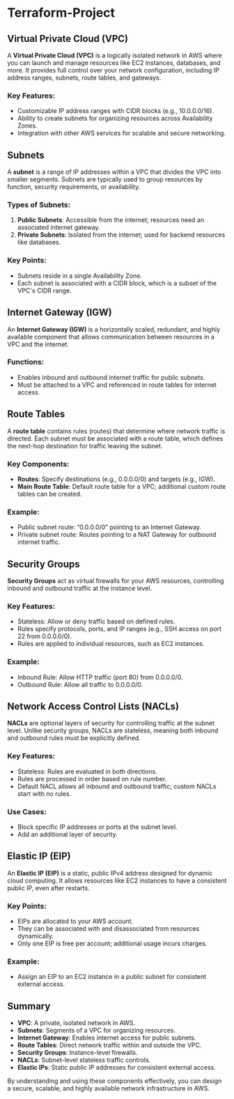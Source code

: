 # Terraform-Project

## Virtual Private Cloud (VPC)
A **Virtual Private Cloud (VPC)** is a logically isolated network in AWS where you can launch and manage resources like EC2 instances, databases, and more. It provides full control over your network configuration, including IP address ranges, subnets, route tables, and gateways.

### Key Features:
- Customizable IP address ranges with CIDR blocks (e.g., 10.0.0.0/16).
- Ability to create subnets for organizing resources across Availability Zones.
- Integration with other AWS services for scalable and secure networking.

## Subnets
A **subnet** is a range of IP addresses within a VPC that divides the VPC into smaller segments. Subnets are typically used to group resources by function, security requirements, or availability.

### Types of Subnets:
1. **Public Subnets**: Accessible from the internet; resources need an associated internet gateway.
2. **Private Subnets**: Isolated from the internet; used for backend resources like databases.

### Key Points:
- Subnets reside in a single Availability Zone.
- Each subnet is associated with a CIDR block, which is a subset of the VPC's CIDR range.

## Internet Gateway (IGW)
An **Internet Gateway (IGW)** is a horizontally scaled, redundant, and highly available component that allows communication between resources in a VPC and the internet.

### Functions:
- Enables inbound and outbound internet traffic for public subnets.
- Must be attached to a VPC and referenced in route tables for internet access.

## Route Tables
A **route table** contains rules (routes) that determine where network traffic is directed. Each subnet must be associated with a route table, which defines the next-hop destination for traffic leaving the subnet.

### Key Components:
- **Routes**: Specify destinations (e.g., 0.0.0.0/0) and targets (e.g., IGW).
- **Main Route Table**: Default route table for a VPC; additional custom route tables can be created.

### Example:
- Public subnet route: “0.0.0.0/0” pointing to an Internet Gateway.
- Private subnet route: Routes pointing to a NAT Gateway for outbound internet traffic.

## Security Groups
**Security Groups** act as virtual firewalls for your AWS resources, controlling inbound and outbound traffic at the instance level.

### Key Features:
- Stateless: Allow or deny traffic based on defined rules.
- Rules specify protocols, ports, and IP ranges (e.g., SSH access on port 22 from 0.0.0.0/0).
- Rules are applied to individual resources, such as EC2 instances.

### Example:
- Inbound Rule: Allow HTTP traffic (port 80) from 0.0.0.0/0.
- Outbound Rule: Allow all traffic to 0.0.0.0/0.

## Network Access Control Lists (NACLs)
**NACLs** are optional layers of security for controlling traffic at the subnet level. Unlike security groups, NACLs are stateless, meaning both inbound and outbound rules must be explicitly defined.

### Key Features:
- Stateless: Rules are evaluated in both directions.
- Rules are processed in order based on rule number.
- Default NACL allows all inbound and outbound traffic; custom NACLs start with no rules.

### Use Cases:
- Block specific IP addresses or ports at the subnet level.
- Add an additional layer of security.

## Elastic IP (EIP)
An **Elastic IP (EIP)** is a static, public IPv4 address designed for dynamic cloud computing. It allows resources like EC2 instances to have a consistent public IP, even after restarts.

### Key Points:
- EIPs are allocated to your AWS account.
- They can be associated with and disassociated from resources dynamically.
- Only one EIP is free per account; additional usage incurs charges.

### Example:
- Assign an EIP to an EC2 instance in a public subnet for consistent external access.

## Summary
- **VPC**: A private, isolated network in AWS.
- **Subnets**: Segments of a VPC for organizing resources.
- **Internet Gateway**: Enables internet access for public subnets.
- **Route Tables**: Direct network traffic within and outside the VPC.
- **Security Groups**: Instance-level firewalls.
- **NACLs**: Subnet-level stateless traffic controls.
- **Elastic IPs**: Static public IP addresses for consistent external access.

By understanding and using these components effectively, you can design a secure, scalable, and highly available network infrastructure in AWS.




